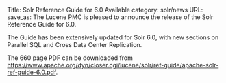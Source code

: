 Title: Solr Reference Guide for 6.0 Available
category: solr/news
URL: 
save_as: 
The Lucene PMC is pleased to announce the release of the Solr Reference Guide for 6.0.

The Guide has been extensively updated for Solr 6.0, with new sections on Parallel SQL and Cross Data Center Replication.

The 660 page PDF can be downloaded from <https://www.apache.org/dyn/closer.cgi/lucene/solr/ref-guide/apache-solr-ref-guide-6.0.pdf>.

